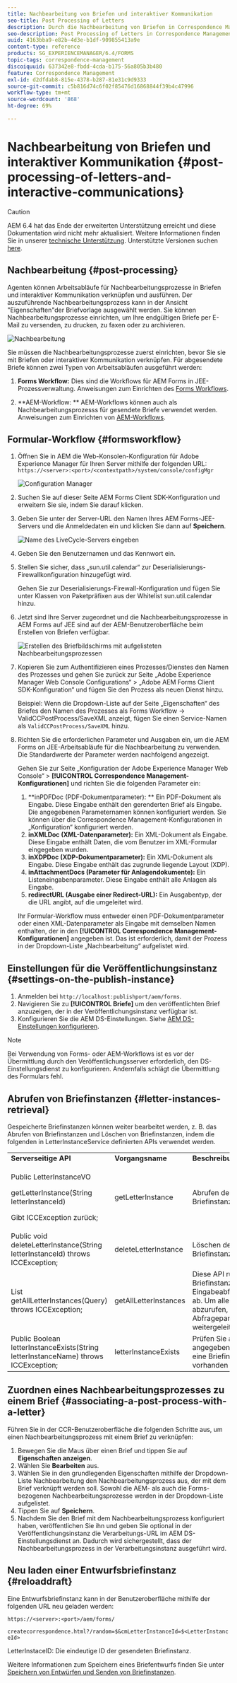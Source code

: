 ```yaml
---
title: Nachbearbeitung von Briefen und interaktiver Kommunikation
seo-title: Post Processing of Letters
description: Durch die Nachbearbeitung von Briefen in Correspondence Management können Sie die für AEM und Formular Nachbearbeitungsprozesse wie Drucken und E-Mail erstellen und sie in Ihre Briefe integrieren.
seo-description: Post Processing of Letters in Correspondence Management lets you create AEM and Forms post processes, such as print and email, and integrate them with your letters.
uuid: 4163bba9-e82b-4d3e-b1df-909855413a9e
content-type: reference
products: SG_EXPERIENCEMANAGER/6.4/FORMS
topic-tags: correspondence-management
discoiquuid: 637342e8-fbdd-4cda-b175-56a805b3b480
feature: Correspondence Management
exl-id: d2dfdab8-815e-4378-b287-81e31c9d9333
source-git-commit: c5b816d74c6f02f85476d16868844f39b4c47996
workflow-type: tm+mt
source-wordcount: '868'
ht-degree: 69%

---
```


# Nachbearbeitung von Briefen und interaktiver Kommunikation {#post-processing-of-letters-and-interactive-communications}

>[!CAUTION]
>
>AEM 6.4 hat das Ende der erweiterten Unterstützung erreicht und diese Dokumentation wird nicht mehr aktualisiert. Weitere Informationen finden Sie in unserer [technische Unterstützung](https://helpx.adobe.com/de/support/programs/eol-matrix.html). Unterstützte Versionen suchen [here](https://experienceleague.adobe.com/docs/?lang=de).

## Nachbearbeitung {#post-processing}

Agenten können Arbeitsabläufe für Nachbearbeitungsprozesse in Briefen und interaktiver Kommunikation verknüpfen und ausführen. Der auszuführende Nachbearbeitungsprozess kann in der Ansicht &quot;Eigenschaften&quot;der Briefvorlage ausgewählt werden. Sie können Nachbearbeitungsprozesse einrichten, um Ihre endgültigen Briefe per E-Mail zu versenden, zu drucken, zu faxen oder zu archivieren.

![Nachbearbeitung](assets/ppoverview.png)

Sie müssen die Nachbearbeitungsprozesse zuerst einrichten, bevor Sie sie mit Briefen oder interaktiver Kommunikation verknüpfen. Für abgesendete Briefe können zwei Typen von Arbeitsabläufen ausgeführt werden:

1. **Forms Workflow:** Dies sind die Workflows für AEM Forms in JEE-Prozessverwaltung. Anweisungen zum Einrichten des [Forms Workflows](#formsworkflow).

1. **AEM-Workflow: ** AEM-Workflows können auch als Nachbearbeitungsprozesss für gesendete Briefe verwendet werden. Anweisungen zum Einrichten von [AEM-Workflows](/help/forms/using/aem-forms-workflow.md).

## Formular-Workflow {#formsworkflow}

1. Öffnen Sie in AEM die Web-Konsolen-Konfiguration für Adobe Experience Manager für Ihren Server mithilfe der folgenden URL: `https://<server>:<port>/<contextpath>/system/console/configMgr`

   ![Configuration Manager](assets/2configmanager-1.png)

1. Suchen Sie auf dieser Seite AEM Forms Client SDK-Konfiguration und erweitern Sie sie, indem Sie darauf klicken.
1. Geben Sie unter der Server-URL den Namen Ihres AEM Forms-JEE-Servers und die Anmeldedaten ein und klicken Sie dann auf **Speichern**.

   ![Name des LiveCycle-Servers eingeben](assets/1cofigmanager.png)

1. Geben Sie den Benutzernamen und das Kennwort ein.
1. Stellen Sie sicher, dass „sun.util.calendar“ zur Deserialisierungs-Firewallkonfiguration hinzugefügt wird.

   Gehen Sie zur Deserialisierungs-Firewall-Konfiguration und fügen Sie unter Klassen von Paketpräfixen aus der Whitelist sun.util.calendar hinzu.

1. Jetzt sind Ihre Server zugeordnet und die Nachbearbeitungsprozesse in AEM Forms auf JEE sind auf der AEM-Benutzeroberfläche beim Erstellen von Briefen verfügbar.

   ![Erstellen des Briefbildschirms mit aufgelisteten Nachbearbeitungsprozessen](assets/0configmanager.png)

1. Kopieren Sie zum Authentifizieren eines Prozesses/Dienstes den Namen des Prozesses und gehen Sie zurück zur Seite „Adobe Experience Manager Web Console Configurations“ > „Adobe AEM Forms Client SDK-Konfiguration“ und fügen Sie den Prozess als neuen Dienst hinzu. 

   Beispiel: Wenn die Dropdown-Liste auf der Seite „Eigenschaften“ des Briefes den Namen des Prozesses als Forms Workflow -> ValidCCPostProcess/SaveXML anzeigt, fügen Sie einen Service-Namen als `ValidCCPostProcess/SaveXML` hinzu.

1. Richten Sie die erforderlichen Parameter und Ausgaben ein, um die AEM Forms on JEE-Arbeitsabläufe für die Nachbearbeitung zu verwenden. Die Standardwerte der Parameter werden nachfolgend angezeigt.

   Gehen Sie zur Seite „Konfiguration der Adobe Experience Manager Web Console“ > **[!UICONTROL Correspondence Management-Konfigurationen]** und richten Sie die folgenden Parameter ein:

   1. **inPDFDoc (PDF-Dokumentparameter): ** Ein PDF-Dokument als Eingabe. Diese Eingabe enthält den gerenderten Brief als Eingabe. Die angegebenen Parameternamen können konfiguriert werden. Sie können über die Correspondence Management-Konfigurationen in „Konfiguration“ konfiguriert werden.
   1. **inXMLDoc (XML-Datenparameter):** Ein XML-Dokument als Eingabe. Diese Eingabe enthält Daten, die vom Benutzer im XML-Formular eingegeben wurden.
   1. **inXDPDoc (XDP-Dokumentparameter):** Ein XML-Dokument als Eingabe. Diese Eingabe enthält das zugrunde liegende Layout (XDP).
   1. **inAttachmentDocs (Parameter für Anlagendokumente):** Ein Listeneingabenparameter. Diese Eingabe enthält alle Anlagen als Eingabe.
   1. **redirectURL (Ausgabe einer Redirect-URL):** Ein Ausgabentyp, der die URL angibt, auf die umgeleitet wird.

   Ihr Formular-Workflow muss entweder einen PDF-Dokumentparameter oder einen XML-Datenparameter als Eingabe mit demselben Namen enthalten, der in den **[!UICONTROL Correspondence Management-Konfigurationen]** angegeben ist. Das ist erforderlich, damit der Prozess in der Dropdown-Liste „Nachbearbeitung“ aufgelistet wird.

## Einstellungen für die Veröffentlichungsinstanz {#settings-on-the-publish-instance}

1. Anmelden bei `http://localhost:publishport/aem/forms`.
1. Navigieren Sie zu **[!UICONTROL Briefe]** um den veröffentlichten Brief anzuzeigen, der in der Veröffentlichungsinstanz verfügbar ist.
1. Konfigurieren Sie die AEM DS-Einstellungen. Siehe [AEM DS-Einstellungen konfigurieren](/help/forms/using/configuring-the-processing-server-url-.md).

>[!NOTE]
>
>Bei Verwendung von Forms- oder AEM-Workflows ist es vor der Übermittlung durch den Veröffentlichungsserver erforderlich, den DS-Einstellungsdienst zu konfigurieren. Andernfalls schlägt die Übermittlung des Formulars fehl.

## Abrufen von Briefinstanzen {#letter-instances-retrieval}

Gespeicherte Briefinstanzen können weiter bearbeitet werden, z. B. das Abrufen von Briefinstanzen und Löschen von Briefinstanzen, indem die folgenden in LetterInstanceService definierten APIs verwendet werden.

<table> 
 <tbody> 
  <tr> 
   <td><strong>Serverseitige API</strong></td> 
   <td><strong>Vorgangsname</strong></td> 
   <td><strong>Beschreibung</strong></td> 
  </tr> 
  <tr> 
   <td><p>Public LetterInstanceVO</p> <p>getLetterInstance(String letterInstanceId)</p> <p>Gibt ICCException zurück; </p> </td> 
   <td>getLetterInstance</td> 
   <td>Abrufen der angegebenen Briefinstanz </td> 
  </tr> 
  <tr> 
   <td>Public void deleteLetterInstance(String letterInstanceId) throws ICCException; </td> 
   <td>deleteLetterInstance </td> 
   <td>Löschen der angegebenen Briefinstanz </td> 
  </tr> 
  <tr> 
   <td>List getAllLetterInstances(Query) throws ICCException; </td> 
   <td>getAllLetterInstances </td> 
   <td>Diese API ruft Briefinstanzen anhand des Eingabeabfrageparameters ab. Um alle Briefinstanzen abzurufen, können Abfrageparameter als Null weitergeleitet werden.<br /> </td> 
  </tr> 
  <tr> 
   <td>Public Boolean letterInstanceExists(String letterInstanceName) throws ICCException; </td> 
   <td>letterInstanceExists </td> 
   <td>Prüfen Sie anhand des angegebenen Namens, ob eine Briefinstanz vorhanden ist </td> 
  </tr> 
 </tbody> 
</table>

## Zuordnen eines Nachbearbeitungsprozesses zu einem Brief {#associating-a-post-process-with-a-letter}

Führen Sie in der CCR-Benutzeroberfläche die folgenden Schritte aus, um einen Nachbearbeitungsprozess mit einem Brief zu verknüpfen:

1. Bewegen Sie die Maus über einen Brief und tippen Sie auf **Eigenschaften anzeigen**.
1. Wählen Sie **Bearbeiten** aus.
1. Wählen Sie in den grundlegenden Eigenschaften mithilfe der Dropdown-Liste Nachbearbeitung den Nachbearbeitungsprozess aus, der mit dem Brief verknüpft werden soll. Sowohl die AEM- als auch die Forms-bezogenen Nachbearbeitungsprozesse werden in der Dropdown-Liste aufgelistet.
1. Tippen Sie auf **Speichern**.
1. Nachdem Sie den Brief mit dem Nachbearbeitungsprozess konfiguriert haben, veröffentlichen Sie ihn und geben Sie optional in der Veröffentlichungsinstanz die Verarbeitungs-URL im AEM DS-Einstellungsdienst an. Dadurch wird sichergestellt, dass der Nachbearbeitungsprozess in der Verarbeitungsinstanz ausgeführt wird. 

## Neu laden einer Entwurfsbriefinstanz  {#reloaddraft}

Eine Entwurfsbriefinstanz kann in der Benutzeroberfläche mithilfe der folgenden URL neu geladen werden:

`https://<server>:<port>/aem/forms/`

`createcorrespondence.html?/random=$&cmLetterInstanceId=$<LetterInstanceId>`

LetterInstaceID: Die eindeutige ID der gesendeten Briefinstanz.

Weitere Informationen zum Speichern eines Briefentwurfs finden Sie unter [Speichern von Entwürfen und Senden von Briefinstanzen](/help/forms/using/create-correspondence.md#savingdrafts).
